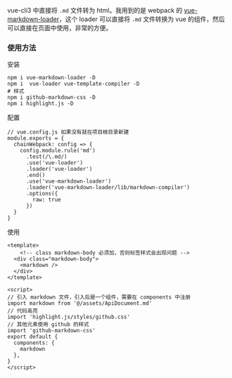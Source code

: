 vue-cli3 中直接将 `.md` 文件转为 html。我用到的是 webpack 的 [vue-markdown-loader](https://github.com/QingWei-Li/vue-markdown-loader)，这个 loader 可以直接将 `.md` 文件转换为 vue 的组件，然后可以直接在页面中使用，非常的方便。

### 使用方法

安装

```
npm i vue-markdown-loader -D
npm i  vue-loader vue-template-compiler -D
# 样式
npm i github-markdown-css -D
npm i highlight.js -D
```

配置

```
// vue.config.js 如果没有就在项目根目录新建
module.exports = {
  chainWebpack: config => {
    config.module.rule('md')
      .test(/\.md/)
      .use('vue-loader')
      .loader('vue-loader')
      .end()
      .use('vue-markdown-loader')
      .loader('vue-markdown-loader/lib/markdown-compiler')
      .options({
        raw: true
      })
  }
}
```

使用

```
<template>
	<!-- class markdown-body 必须加，否则标签样式会出现问题 -->
  <div class="markdown-body">
    <markdown />
  </div>
</template>

<script>
// 引入 markdown 文件，引入后是一个组件，需要在 components 中注册
import markdown from '@/assets/ApiDocument.md'
// 代码高亮
import 'highlight.js/styles/github.css'
// 其他元素使用 github 的样式
import 'github-markdown-css'
export default {
  components: {
    markdown
  },
}
</script>
```